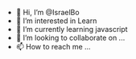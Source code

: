 - 👋 Hi, I’m @IsraelBo
- 👀 I’m interested in Learn 
- 🌱 I’m currently learning javascript
- 💞️ I’m looking to collaborate on ...
- 📫 How to reach me ...

<!---
IsraelBo/IsraelBo is a ✨ special ✨ repository because its `README.md` (this file) appears on your GitHub profile.
You can click the Preview link to take a look at your changes.
--->
